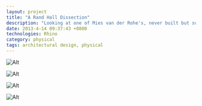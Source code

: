 ```yaml
---
layout: project
title: "A Rand Hall Dissection"
description: "Looking at one of Mies van der Rohe's, never built but supremely interesting."
date: 2013-4-14 09:37:43 +0800
technologies: Rhino
category: physical
tags: architectural design, physical
---
```



![Alt]({{site.baseurl}}/img/bodyarmor/linedrawings.jpg)

![Alt]({{site.baseurl}}/img/bodyarmor/first-drawing.jpg)

![Alt]({{site.baseurl}}/img/bodyarmor/armor.jpg)

![Alt]({{site.baseurl}}/img/bodyarmor/axons.jpg)
